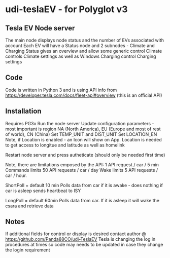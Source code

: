 # udi-teslaEV  -  for Polyglot v3 
## Tesla EV Node server
The main node displays node status and the number of EVs associated with account
Each EV will have a Status node and 2 subnodes - Climate and Charging
Status gives an overview and allow some generic control
Climate controls Climate settings as well as Windows
Charging control Charging settings 

## Code
Code is written in Python 3 and is using API info from https://developer.tesla.com/docs/fleet-api#overview (this is an official API)


## Installation
Requires PG3x
Run the node server 
Update configuration parameters - most important is region NA (North America), EU (Europe and most of rest of world), CN (China)
Set TEMP_UNIT and DIST_UNIT
Set LOCATION_EN
Note, if Location is enabled - an Icon will show on App.
Location is needed to get access to longitue and latitude as well as homelink 

Restart node server and press autheticate (should only be needed first time)

Note, there are limitations emposed by the API:
1 API request / car / 5 min
Commands limits	50 API requests / car / day
Wake limits	5 API requests / car / hour.

ShortPoll = default 10 min
    Polls data from car if it is awake - does nothing if car is asleep
    sends heartbeat to ISY

LongPoll = default 60min
    Polls data from car. If it is asleep it will wake the csara and retrieve data

## Notes 
If additional fields for control or display is desired contact author @ https://github.com/Panda88CO/udi-TeslaEV
Tesla is changing the log in procedures at times so code may needs to be updated in case they change the login requirement

